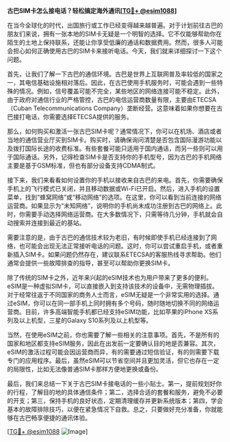 **古巴SIM卡怎么接电话？轻松搞定海外通讯[[TG💪+ @esim1088](https://t.me/s/esim1088)]**

在当今全球化的时代，出国旅行或工作已经变得越来越普遍。对于计划前往古巴的朋友们来说，拥有一张本地的SIM卡无疑是一个明智的选择。它不仅能够帮助你在陌生的土地上保持联系，还能让你享受低廉的通话和数据费用。然而，很多人可能会担心如何正确使用古巴的SIM卡来接听电话。今天，我们就来详细探讨一下这个问题。

首先，让我们了解一下古巴的通信环境。古巴是世界上互联网普及率较低的国家之一，其电信基础设施相对落后。因此，在古巴使用手机服务时，可能会遇到一些特殊的情况。例如，信号覆盖可能不完全，某些地区的网络连接可能不稳定。此外，由于政府对通信行业的严格管控，古巴的电信运营商数量有限，主要由ETECSA（Cuban Telecommunications Company）垄断经营。这意味着如果你想要在古巴接打电话，你需要选择ETECSA提供的服务。

那么，如何购买和激活一张古巴SIM卡呢？通常情况下，你可以在机场、酒店或者当地的通信营业厅买到SIM卡。购买时，请确保询问清楚是否包含国际漫游功能以及拨打国际长途的收费标准。有些套餐可能只适用于国内通话，而另一些则可以用于国际通话。另外，记得检查SIM卡是否支持你的手机型号，因为古巴的手机网络主要是基于GSM标准，但也有部分设备支持CDMA制式。

接下来，我们来看看如何设置你的手机以接收来自古巴的来电。首先，你需要确保手机上的飞行模式已关闭，并且移动数据或Wi-Fi已开启。然后，进入手机的设置菜单，找到“蜂窝网络”或“移动网络”的选项。在这里，你可以看到当前连接的网络运营商。如果显示为“未知网络”，说明你的手机尚未成功注册到古巴的网络上。此时，你需要手动选择网络运营商。在大多数情况下，只需等待几分钟，手机就会自动搜索并连接到最近的基站。

需要注意的是，由于古巴的通信技术较为老旧，有时候即使手机已经连接到了网络，也可能会出现无法正常接听电话的问题。这时，你可以尝试重启手机，或者重新插入SIM卡。如果问题仍然存在，建议联系ETECSA的客服热线寻求帮助。他们通常会提供一些故障排查的指导，甚至可以帮助你更换SIM卡。

除了传统的SIM卡之外，近年来兴起的eSIM技术也为用户带来了更多的便利。eSIM是一种虚拟SIM卡，可以直接嵌入到支持该技术的设备中，无需物理插拔。对于经常往返于不同国家的商务人士而言，eSIM无疑是一个非常实用的选择。通过eSIM，你可以在同一部手机上同时拥有多个号码，随时随地切换不同的网络运营商。目前，许多高端智能手机都已经支持eSIM功能，比如苹果的iPhone XS系列及以上机型，三星的Galaxy S10系列及以上机型等。

当然，在使用eSIM之前，你也需要了解一些相关的注意事项。首先，不是所有的国家和地区都支持eSIM服务，因此在出发前一定要确认目的地是否兼容。其次，eSIM的激活过程可能会因运营商而异，有的需要通过短信验证，有的则需要下载专门的应用程序。最后，虽然eSIM可以节省空间并且更加灵活，但它也存在一定的局限性，比如无法像普通SIM卡那样方便地更换或备份。

最后，我们来总结一下关于古巴SIM卡接电话的一些小贴士。第一，提前规划好你的行程，了解目的地的具体通信条件；第二，选择合适的套餐和服务，避免不必要的开支；第三，保持手机的良好状态，定期清理缓存并更新系统版本；第四，学会基本的故障排除技巧，以便在紧急情况下自救。总之，只要做好充分准备，你就能够在古巴畅享便捷的通讯体验。

[[TG💪+ @esim1088](https://t.me/s/esim1088) ![Image](https://i.postimg.cc/4NQfJmqS/Snipaste-2025-05-13-00-14-12.png)]